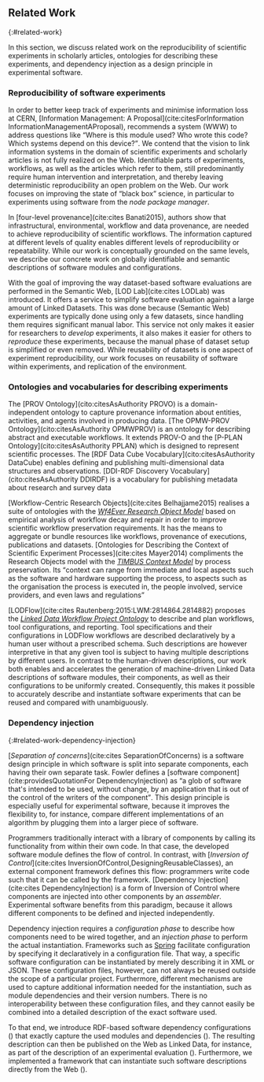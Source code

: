 ## Related Work
{:#related-work}

In this section, we discuss related work on the reproducibility of scientific experiments in scholarly articles,
ontologies for describing these experiments, and dependency injection as a design principle in experimental software.

### Reproducibility of software experiments
In order to better keep track of experiments and minimise information loss at CERN, [Information Management: A Proposal](cite:citesForInformation InformationManagementAProposal), recommends a system (WWW) to address questions like <q>Where is this module used? Who wrote this code? Which systems depend on this device?</q>. We contend that the vision to link information systems in the domain of scientific experiments and scholarly articles is not fully realized on the Web. Identifiable parts of experiments, workflows, as well as the articles which refer to them, still predominantly require human intervention and interpretation, and thereby leaving deterministic reproducibility an open problem on the Web. Our work focuses on improving the state of <q>black box</q> science, in particular to experiments using software from the <cite>node package manager</cite>.

In [four-level provenance](cite:cites Banati2015), authors show that infrastructural, environmental, workflow and data provenance, are needed to achieve reproducibility of scientific workflows.
The information captured at different levels of quality enables different levels of reproducibility or repeatability.
While our work is conceptually grounded on the same levels, we describe our concrete work on globally identifiable and semantic descriptions of software modules and configurations.

With the goal of improving the way dataset-based software evaluations are performed in the Semantic Web,
[LOD Lab](cite:cites LODLab) was introduced.
It offers a service to simplify software evaluation
against a large amount of Linked Datasets.
This was done because (Semantic Web) experiments are typically done using only a few datasets,
since handling them requires significant manual labor.
This service not only makes it easier for researchers to _develop_ experiments,
it also makes it easier for others to _reproduce_ these experiments,
because the manual phase of dataset setup is simplified or even removed.
While reusability of datasets is one aspect of experiment reproducibility,
our work focuses on reusability of software within experiments, and replication of the environment.

### Ontologies and vocabularies for describing experiments
The [PROV Ontology](cito:citesAsAuthority PROVO) is a domain-independent ontology to capture provenance information about entities, activities, and agents involved in producing data. [The OPMW-PROV Ontology](cito:citesAsAuthority OPMWPROV) is an ontology for describing abstract and executable workflows. It extends PROV-O and the [P-PLAN Ontology](cito:citesAsAuthority PPLAN) which is designed to represent scientific processes. The [RDF Data Cube Vocabulary](cito:citesAsAuthority DataCube) enables defining and publishing multi-dimensional data structures and observations.
[DDI-RDF Discovery Vocabulary](cito:citesAsAuthority DDIRDF) is a vocabulary for publishing metadata about research and survey data

[Workflow-Centric Research Objects](cite:cites Belhajjame2015) realises a suite of ontologies with the <cite><a href="https://w3id.org/ro/">Wf4Ever Research Object Model</a></cite> based on empirical analysis of workflow decay and repair in order to improve scientific workflow preservation requirements. It has the means to aggregate or bundle resources like workflows, provenance of executions, publications and datasets. [Ontologies for Describing the Context of Scientific Experiment Processes](cite:cites Mayer2014) compliments the Research Objects model with the <cite><a href="http://www.timbusproject.net/portal/publications/ontologies/">TIMBUS Context Model</a></cite> by process preservation. Its <q>context can range from immediate and local aspects such as the software and hardware supporting the process, to aspects such as the organisation the process is executed in, the people involved, service providers, and even laws and regulations</q>

[LODFlow](cite:cites Rautenberg:2015:LWM:2814864.2814882) proposes the <cite><a href="https://github.com/AKSW/ldwpo">Linked Data Workflow Project Ontology</a></cite> to describe and plan workflows, tool configurations, and reporting.
Tool specifications and their configurations in LODFlow workflows are described declaratively by a human user without a prescribed schema.
Such descriptions are however interpretive in that any given tool is subject to having multiple descriptions by different users.
In contrast to the human-driven descriptions, our work both enables and accelerates the generation of machine-driven Linked Data descriptions of software modules, their components, as well as their configurations to be uniformly created.
Consequently, this makes it possible to accurately describe and instantiate software experiments that can be reused and compared with unambiguously.

### Dependency injection
{:#related-work-dependency-injection}

[_Separation of concerns_](cite:cites SeparationOfConcerns) is a software design principle in which software is
split into separate components, each having their own separate task.
Fowler defines a [software component](cite:providesQuotationFor DependencyInjection) as
<q>a glob of software that's intended to be used, without change, by an application that is out of the control of the writers of the component</q>.
This design principle is especially useful for experimental software,
because it improves the flexibility to, for instance,
compare different implementations of an algorithm
by plugging them into a larger piece of software.

Programmers traditionally interact with a library of components
by calling its functionality from within their own code.
In that case, the developed software module defines the flow of control.
In contrast, with [_Inversion of Control_](cite:cites InversionOfControl,DesigningReusableClasses),
an external component framework defines this flow:
programmers write code such that it can be called by the framework.
[Dependency Injection](cite:cites DependencyInjection) is a form of Inversion of Control where components
are injected into other components by an _assembler_.
Experimental software benefits from this paradigm,
because it allows different components to be defined and injected independently.

Dependency injection requires a _configuration phase_
to describe how components need to be wired together,
and an _injection phase_ to perform the actual instantiation.
Frameworks such as [Spring](https://projects.spring.io/spring-framework/)
facilitate configuration by specifying it declaratively in a configuration file.
That way, a specific software configuration can be instantiated
by merely describing it in XML or JSON.
These configuration files, however,
can not always be reused outside the scope of a particular project.
Furthermore, different mechanisms are used
to capture additional information needed for the instantiation,
such as module dependencies and their version numbers.
There is no interoperability between these configuration files,
and they cannot easily be combined into a detailed description
of the exact software used.

To that end, we introduce RDF-based software dependency configurations
([](#describing-components))
that exactly capture the used modules and dependencies
([](#describing-modules)).
The resulting description can then be published on the Web as Linked Data,
for instance, as part of the description of an experimental evaluation
([](#use-case)).
Furthermore, we implemented a framework
that can instantiate such software descriptions
directly from the Web
([](#instantiating)).
